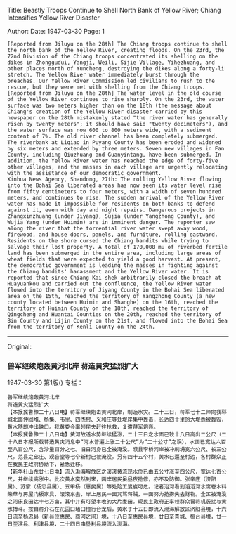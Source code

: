 Title: Beastly Troops Continue to Shell North Bank of Yellow River; Chiang Intensifies Yellow River Disaster

Author: 
Date: 1947-03-30
Page: 1

    [Reported from Jiluyu on the 28th] The Chiang troops continue to shell the north bank of the Yellow River, creating floods. On the 23rd, the 72nd Division of the Chiang troops concentrated its shelling on the dikes in Zhonggudui, Yangji, Weili, Sijie Village, Yihezhuang, and other places north of Yuncheng, destroying the dikes along a forty-li stretch. The Yellow River water immediately burst through the breaches. Our Yellow River Commission led civilians to rush to the rescue, but they were met with shelling from the Chiang troops.
    [Reported from Jiluyu on the 28th] The water level in the old course of the Yellow River continues to rise sharply. On the 23rd, the water surface was two meters higher than on the 18th (the message about Chiang's creation of the Yellow River disaster carried by this newspaper on the 28th mistakenly stated "the river water has generally risen by twenty meters"; it should have said "twenty decimeters"), and the water surface was now 600 to 800 meters wide, with a sediment content of 7%. The old river channel has been completely submerged. The riverbank at Liqiao in Puyang County has been eroded and widened by six meters and extended by three meters. Seven new villages in Fan County, including Qiuzhuang and Guanyintang, have been submerged. In addition, the Yellow River water has reached the edge of forty-five other villages, and the masses in each village are urgently relocating with the assistance of our democratic government.
    Xinhua News Agency, Shandong, 27th: The rolling Yellow River flowing into the Bohai Sea liberated areas has now seen its water level rise from fifty centimeters to four meters, with a width of seven hundred meters, and continues to rise. The sudden arrival of the Yellow River water has made it impossible for residents on both banks to defend against it, even with day and night repairs. Dangerous projects in Zhangxinzhuang (under Jiyang), Sujia (under Yangzhong County), and Wujia Yang (under Huimin) are in imminent danger. The reporter saw along the river that the torrential river water swept away wood, firewood, and house doors, panels, and furniture, rolling eastward. Residents on the shore cursed the Chiang bandits while trying to salvage their lost property. A total of 170,000 mu of riverbed fertile land has been submerged in the entire area, including large areas of wheat fields that were expected to yield a good harvest. At present, the democratic government is leading the masses in fighting against the Chiang bandits' harassment and the Yellow River water. It is reported that since Chiang Kai-shek arbitrarily closed the breach at Huayuankou and carried out the confluence, the Yellow River water flowed into the territory of Jiyang County in the Bohai Sea liberated area on the 15th, reached the territory of Yangzhong County (a new county located between Huimin and Shanghe) on the 16th, reached the territory of Huimin County on the 18th, reached the territory of Qingcheng and Huantai Counties on the 20th, reached the territory of Bin County and Lijin County on the 21st, and flowed into the Bohai Sea from the territory of Kenli County on the 24th.



<hr /> 

Original: 


### 兽军继续炮轰黄河北岸  蒋造黄灾猛烈扩大

1947-03-30
第1版()
专栏：

    兽军继续炮轰黄河北岸
    蒋造黄灾猛烈扩大
    【本报冀鲁豫二十八日电】蒋军继续炮击黄河北岸，制造水灾。二十三日，蒋军七十二师向我郓城北面仲固堆、杨集、韦里、四杰村、义和庄等处堤岸集中轰击，长达四十里的大堤悉被轰毁，黄水随即冲出缺口。我黄委会率领民夫赶往抢救，复遭蒋军炮轰。
    【本报冀鲁豫二十八日电】黄河故道水势继续猛涨，二十三日之水面已较十八日高出二公尺（二十八日本报所载蒋造黄灾消息中“河水普遍上涨二十公尺”为“二十公寸”之误），水面已宽达六百至八百公尺，含沙量百分之七。旧日河身已全被淹没。濮县李桥河岸被冲刷坍宽六公尺、长三公尺。范县之邱庄、观音堂等七个新村已被淹没。另有四十五个村，黄水已逼至村边，各村群众正在我民主政府协助下，紧急迁移。
    【新华社山东廿七日电】流入渤海解放区之滚滚黄流现水位已由五公寸涨至四公尺，宽达七百公尺，并继续高涨中。此次黄水突然到来，两岸居民虽昼夜抢修，亦不及防御。张辛庄（济阳属）、苏家（杨忠县属）、五甲杨（惠民属）等处险工岌岌可危。记者沿河看到滔滔河水席卷木料柴草与房屋门板家具，滚滚东去，岸上居民一面咒骂蒋贼，一面努力抢捞失去财物。全区被淹没之河床良田达十七万亩，其中并有可望丰收的大片麦田。现民主政府正率领群众冒蒋机袭扰与黄水搏斗。按自蒋介石在花园口堵口擅行合龙后，黄水于十五日即流入渤海解放区济阳县境，十六日流至杨忠县（新县位惠民、商河之间）境，十八日至惠民县境，廿日至青城、桓台县境，廿一日至滨县、利津县境，二十四日由垦利县境流入渤海。
